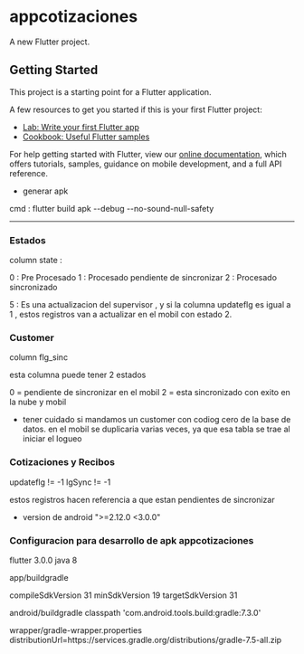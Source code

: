 # appcotizaciones

A new Flutter project.

## Getting Started

This project is a starting point for a Flutter application.

A few resources to get you started if this is your first Flutter project:

- [Lab: Write your first Flutter app](https://flutter.dev/docs/get-started/codelab)
- [Cookbook: Useful Flutter samples](https://flutter.dev/docs/cookbook)

For help getting started with Flutter, view our
[online documentation](https://flutter.dev/docs), which offers tutorials,
samples, guidance on mobile development, and a full API reference.

- generar apk

cmd : flutter build apk --debug --no-sound-null-safety

------------------------------------


### Estados ###

column state : 

0 : Pre Procesado
1 : Procesado pendiente de sincronizar
2 : Procesado sincronizado

5 : Es una  actualizacion del supervisor  , y si  la columna  updateflg es igual a 1 , estos registros
van a actualizar en el mobil con estado 2.


### Customer ###

column flg_sinc

esta columna puede tener 2 estados

0 = pendiente de sincronizar en el mobil
2 = esta sincronizado con exito en la nube y mobil


* tener cuidado si mandamos un customer con codiog cero de la base de datos.
en el mobil se duplicaria varias veces, ya que esa tabla se trae al iniciar el logueo


### Cotizaciones y Recibos ###

updateflg != -1
lgSync != -1

estos registros hacen referencia a que estan pendientes de sincronizar


* version de android
">=2.12.0 <3.0.0"

### Configuracion para desarrollo de apk  appcotizaciones ###

flutter 3.0.0
java 8

app/buildgradle

compileSdkVersion 31
minSdkVersion 19
targetSdkVersion 31

android/buildgradle
classpath 'com.android.tools.build:gradle:7.3.0'

wrapper/gradle-wrapper.properties
distributionUrl=https\://services.gradle.org/distributions/gradle-7.5-all.zip